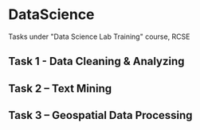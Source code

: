 # DataScience
Tasks under "Data Science Lab Training" course, RCSE

## Task 1 - Data Cleaning & Analyzing 

## Task 2 – Text Mining

## Task 3 – Geospatial Data Processing

